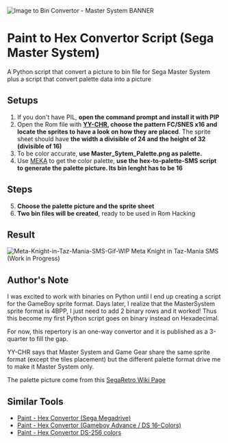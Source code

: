 ![Image to Bin Convertor - Master System BANNER](https://github.com/zigaudrey/paint-to-hex-convertor-SMS/assets/129554573/1d856ba1-4b54-4b9e-a5a6-209c6f6f5861)

# Paint to Hex Convertor Script (Sega Master System)
A Python script that convert a picture to bin file for Sega Master System plus a script that convert palette data into a picture

## Setups
1. If you don't have PIL, **open the command prompt and install it with PIP**
2. Open the Rom file with **[YY-CHR](https://www.romhacking.net/utilities/119/), choose the pattern FC/SNES x16 and locate the sprites to have a look on how they are placed**. The sprite sheet should have **the width a divisible of 24 and the height of 32 (divisible of 16)**
3. To be color accurate, **use Master_Sytem_Palette.png as palette.**
4. Use [MEKA](https://www.smspower.org/meka/) to get the color palette, **use the hex-to-palette-SMS script to generate the palette picture. Its bin lenght has to be 16**

## Steps
5. **Choose the palette picture and the sprite sheet**
6. **Two bin files will be created**, ready to be used in Rom Hacking

## Result

![Meta-Knight-in-Taz-Mania-SMS-Gif-WIP](https://github.com/zigaudrey/paint-to-hex-convertor-SMS/assets/129554573/b21eb301-a058-4686-869c-1c5f9fe98c02)
Meta Knight in Taz-Mania SMS (Work in Progress)

## Author's Note
I was excited to work with binaries on Python until I end up creating a script for the GameBoy sprite format. Days later, I realize that the MasterSystem sprite format is 4BPP, I just need to add 2 binary rows and it worked! Thus this become my first Python script goes on binary instead on Hexadecimal.

For now, this repertory is an one-way convertor and it is published as a 3-quarter to fill the gap.

YY-CHR says that Master System and Game Gear share the same sprite format (except the tiles placement) but the different palette format drive me to make it Master System only.

The palette picture come from this [SegaRetro Wiki Page](https://segaretro.org/Palette)

## Similar Tools
+ [Paint - Hex Convertor (Sega Megadrive)](https://github.com/zigaudrey/paint-hex-convertor-MSX)
+ [Paint - Hex Convertor (Gameboy Advance / DS 16-Colors)](https://github.com/zigaudrey/paint-hex-convertor-GBA-DS)
+ [Paint - Hex Convertor DS-256 colors](https://github.com/zigaudrey/paint-hex-convertor-DS-256/tree/main)
